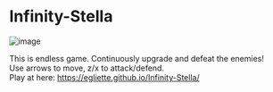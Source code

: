 # Infinity-Stella  
![image](https://github.com/egliette/Infinity-Stella/assets/77763935/74e27b75-7387-4a91-91d2-9aa92cd0fa60)

This is endless game. Continuously upgrade and defeat the enemies!  
Use arrows to move, z/x to attack/defend.   
Play at here: https://egliette.github.io/Infinity-Stella/
